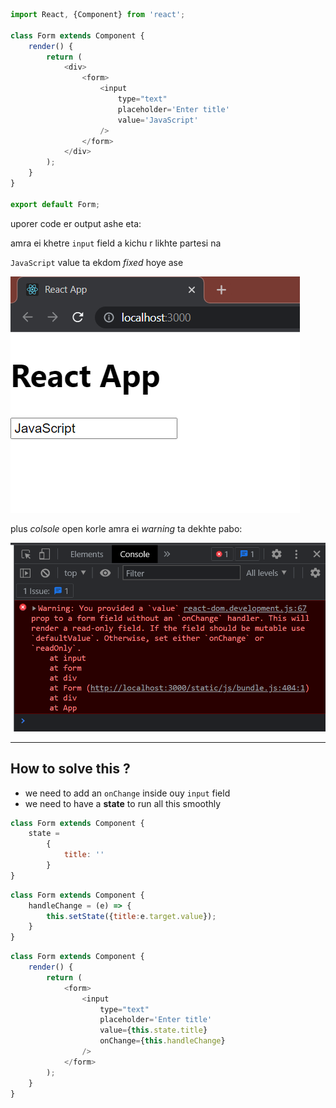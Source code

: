 ```js
import React, {Component} from 'react';

class Form extends Component {
    render() {
        return (
            <div>
                <form>
                    <input 
                        type="text" 
                        placeholder='Enter title' 
                        value='JavaScript'
                    />
                </form>
            </div>
        );
    }
}

export default Form;
```

uporer code er output ashe eta:

amra ei khetre `input` field a kichu r likhte partesi na

`JavaScript` value ta ekdom *fixed* hoye ase

![10_1](ss/10_1.png)

plus *colsole* open korle amra ei *warning* ta dekhte pabo:

![10_2](ss/10_2.png)

---

## How to solve this ?

- we need to add an `onChange` inside ouy `input` field
- we need to have a **state** to run all this smoothly


```js
class Form extends Component {
    state =
        {
            title: ''
        }
}
```

```js
class Form extends Component {
    handleChange = (e) => {
        this.setState({title:e.target.value});
    }
}
```

```js
class Form extends Component {
    render() {
        return (
            <form>
                <input
                    type="text"
                    placeholder='Enter title'
                    value={this.state.title}
                    onChange={this.handleChange} 
                />
            </form>
        );
    }
}
```